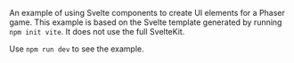 An example of using Svelte components to create UI elements for a Phaser game.
This example is based on the Svelte template generated by running
`npm init vite`. It does not use the full SvelteKit.

Use `npm run dev` to see the example.

